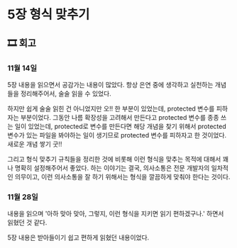 # 5장 형식 맞추기

## 🎞 회고  

### 11월 14일
5장 내용을 읽으면서 공감가는 내용이 많았다. 항상 은연 중에 생각하고 실천하는 개념들을 정리해주어서, 술술 읽을 수 있었다.

하지만 쉽게 술술 읽힌 건 아니었지만 오!! 한 부분이 있었는데, protected 변수를 피하자는 부분이었다. 그동안 나름 확장성을 고려해서 만든다고 protected 변수를 종종 쓰는 일이 있었는데,
protected로 변수를 만든다면 해당 개념을 찾기 위해서 protected 변수가 있는 파일을 봐야하는 일이 생기므로 protected 변수를 피하자고 한 것이었다. 새로운 개념 쌓기 굿!!

그리고 형식 맞추기 규칙들을 정리한 것에 비롯해 이런 형식을 맞추는 목적에 대해서 꽤나 명확히 설정해주어서 좋았다.
하는 이야기는 결국, 의사소통은 전문 개발자의 일차적인 의무이고, 이런 의사소통을 잘 하기 위해서는 형식을 깔끔하게 맞춰야 한다는 것이다.

### 11월 28일
내용을 읽으며 '아하 맞아 맞아, 그렇지, 이런 형식을 지키면 읽기 편하겠구나.' 하면서 읽혔던 것 같다.

5장 내용은 받아들이기 쉽고 편하게 읽혔던 내용이었다.